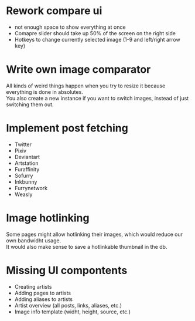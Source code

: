 # Rework compare ui
- not enough space to show everything at once
- Comapre slider should take up 50% of the screen on the right side
- Hotkeys to change currently selected image (1-9 and left/right arrow key)

# Write own image comparator
All kinds of weird things happen when you try to resize it because everything is done in absolutes.  
You also create a new instance if you want to switch images, instead of just switching them out.

# Implement post fetching
- Twitter
- Pixiv
- Deviantart
- Artstation
- Furaffinity
- Sofurry
- Inkbunny
- Furrynetwork
- Weasly

# Image hotlinking
Some pages might allow hotlinking their images, which would reduce our own bandwidht usage.  
It would also make sense to save a hotlinkable thumbnail in the db.

# Missing UI compontents
- Creating artists
- Adding pages to artists
- Adding aliases to artists
- Artist overview (all posts, links, aliases, etc.)
- Image info template (widht, height, source, etc.)
